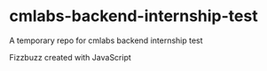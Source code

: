 # cmlabs-backend-internship-test
A temporary repo for cmlabs backend internship test

Fizzbuzz created with JavaScript
